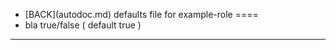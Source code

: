 - \[BACK\](autodoc.md)
 defaults file for example-role
====
 - bla true/false ( default true )

___
